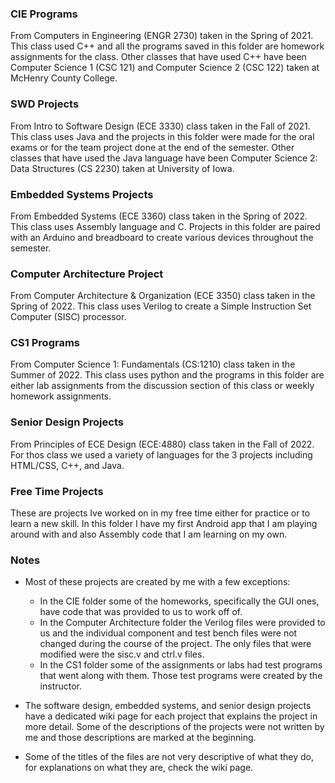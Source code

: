 ### CIE Programs
From Computers in Engineering (ENGR 2730) taken in the Spring of 2021. This class used C++ and all the programs saved in this folder are homework assignments for the class. Other classes that have used C++ have been Computer Science 1 (CSC 121) and Computer Science 2 (CSC 122) taken at McHenry County College.

### SWD Projects
From Intro to Software Design (ECE 3330) class taken in the Fall of 2021. This class uses Java and the projects in this folder were made for the oral exams or for the team project done at the end of the semester. Other classes that have used the Java language have been Computer Science 2: Data Structures (CS 2230) taken at University of Iowa.

### Embedded Systems Projects
From Embedded Systems (ECE 3360) class taken in the Spring of 2022. This class uses Assembly language and C. Projects in this folder are paired with an Arduino and breadboard to create various devices throughout the semester.

### Computer Architecture Project
From Computer Architecture & Organization (ECE 3350) class taken in the Spring of 2022. This class uses Verilog to create a Simple Instruction Set Computer (SISC) processor.

### CS1 Programs
From Computer Science 1: Fundamentals (CS:1210) class taken in the Summer of 2022. This class uses python and the programs in this folder are either lab assignments from the discussion section of this class or weekly homework assignments.

### Senior Design Projects
From Principles of ECE Design (ECE:4880) class taken in the Fall of 2022. For thos class we used a variety of languages for the 3 projects including HTML/CSS, C++, and Java. 

### Free Time Projects
These are projects Ive worked on in my free time either for practice or to learn a new skill. In this folder I have my first Android app that I am playing around with and also Assembly code that I am learning on my own.

### Notes
- Most of these projects are created by me with a few exceptions:
  - In the CIE folder some of the homeworks, specifically the GUI ones, have code that was provided to us to work off of. 
  - In the Computer Architecture folder the Verilog files were provided to us and the individual component and test bench files were not changed during the course of the       project. The only files that were modified were the sisc.v and ctrl.v files.
  - In the CS1 folder some of the assignments or labs had test programs that went along with them. Those test programs were created by the instructor.

- The software design, embedded systems, and senior design projects have a dedicated wiki page for each project that explains the project in more detail. Some of the descriptions of the projects were not written by me and those descriptions are marked at the beginning.

- Some of the titles of the files are not very descriptive of what they do, for explanations on what they are, check the wiki page.
